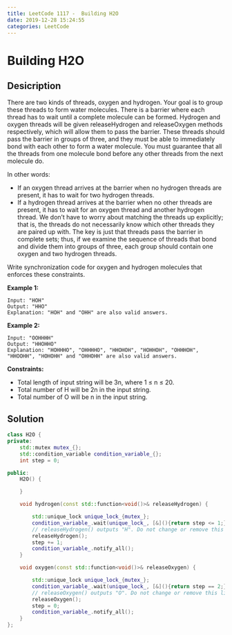 ```yaml
---
title: LeetCode 1117 -  Building H2O
date: 2019-12-28 15:24:55
categories: LeetCode
---
```

# Building H2O

<!--more-->

## Desicription

There are two kinds of threads, oxygen and hydrogen. Your goal is to group these threads to form water molecules. There is a barrier where each thread has to wait until a complete molecule can be formed. Hydrogen and oxygen threads will be given releaseHydrogen and releaseOxygen methods respectively, which will allow them to pass the barrier. These threads should pass the barrier in groups of three, and they must be able to immediately bond with each other to form a water molecule. You must guarantee that all the threads from one molecule bond before any other threads from the next molecule do.

In other words:

- If an oxygen thread arrives at the barrier when no hydrogen threads are present, it has to wait for two hydrogen threads.
- If a hydrogen thread arrives at the barrier when no other threads are present, it has to wait for an oxygen thread and another hydrogen thread.
We don’t have to worry about matching the threads up explicitly; that is, the threads do not necessarily know which other threads they are paired up with. The key is just that threads pass the barrier in complete sets; thus, if we examine the sequence of threads that bond and divide them into groups of three, each group should contain one oxygen and two hydrogen threads.

Write synchronization code for oxygen and hydrogen molecules that enforces these constraints.

**Example 1:**

```
Input: "HOH"
Output: "HHO"
Explanation: "HOH" and "OHH" are also valid answers.
```

**Example 2:**

```
Input: "OOHHHH"
Output: "HHOHHO"
Explanation: "HOHHHO", "OHHHHO", "HHOHOH", "HOHHOH", "OHHHOH", "HHOOHH", "HOHOHH" and "OHHOHH" are also valid answers.
```

**Constraints:**

- Total length of input string will be 3n, where 1 ≤ n ≤ 20.
- Total number of H will be 2n in the input string.
- Total number of O will be n in the input string.

## Solution

```cpp
class H2O {
private:
    std::mutex mutex_{};
    std::condition_variable condition_variable_{};
    int step = 0;

public:
    H2O() {

    }

    void hydrogen(const std::function<void()>& releaseHydrogen) {

        std::unique_lock unique_lock_{mutex_};
        condition_variable_.wait(unique_lock_, [&](){return step <= 1;});
        // releaseHydrogen() outputs "H". Do not change or remove this line.
        releaseHydrogen();
        step += 1;
        condition_variable_.notify_all();
    }

    void oxygen(const std::function<void()>& releaseOxygen) {

        std::unique_lock unique_lock_{mutex_};
        condition_variable_.wait(unique_lock_, [&](){return step == 2;});
        // releaseOxygen() outputs "O". Do not change or remove this line.
        releaseOxygen();
        step = 0;
        condition_variable_.notify_all();
    }
};
```